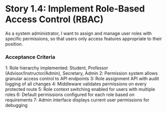 # Story 1.4: Implement Role-Based Access Control (RBAC)

As a system administrator,
I want to assign and manage user roles with specific permissions,
so that users only access features appropriate to their position.

### Acceptance Criteria
1: Role hierarchy implemented: Student, Professor (Advisor/Instructor/Admin), Secretary, Admin
2: Permission system allows granular access control to API endpoints
3: Role assignment API with audit logging of all changes
4: Middleware validates permissions on every protected route
5: Role context switching enabled for users with multiple roles
6: Default permissions configured for each role based on requirements
7: Admin interface displays current user permissions for debugging
